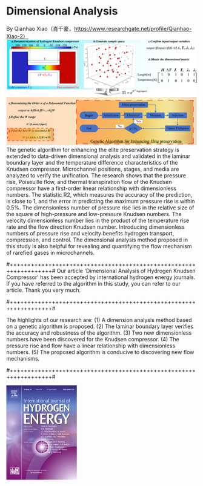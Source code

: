 # Dimensional Analysis
By Qianhao Xiao（肖千豪，https://www.researchgate.net/profile/Qianhao-Xiao-2）
![image](https://github.com/xqb-python/Dimensional-Analysis/blob/main/Main.png)
  The genetic algorithm for enhancing the elite preservation strategy is extended to data-driven dimensional analysis and validated in the laminar boundary layer and the temperature difference characteristics of the Knudsen compressor. Microchannel positions, stages, and media are analyzed to verify the unification. The research shows that the pressure rise, Poiseuille flow, and thermal transpiration flow of the Knudsen compressor have a first-order linear relationship with dimensionless numbers. The statistic R2, which measures the accuracy of the prediction, is close to 1, and the error in predicting the maximum pressure rise is within 0.5%. The dimensionless number of pressure rise lies in the relative size of the square of high-pressure and low-pressure Knudsen numbers. The velocity dimensionless number lies in the product of the temperature rise rate and the flow direction Knudsen number. Introducing dimensionless numbers of pressure rise and velocity benefits hydrogen transport, compression, and control. The dimensional analysis method proposed in this study is also helpful for revealing and quantifying the flow mechanism of rarefied gases in microchannels.
  
#++++++++++++++++++++++++++++++++++++++++++++++++++++++++++++++++++#
Our article 'Dimensional Analysis of Hydrogen Knudsen Compressor' has been accepted by international hydrogen energy journals. If you have referred to the algorithm in this study, you can refer to our article. Thank you very much.

#++++++++++++++++++++++++++++++++++++++++++++++++++++++++++++++++++#

The highlights of our research are:
(1)	A dimension analysis method based on a genetic algorithm is proposed.
(2)	The laminar boundary layer verifies the accuracy and robustness of the algorithm.
(3)	Two new dimensionless numbers have been discovered for the Knudsen compressor.
(4)	The pressure rise and flow have a linear relationship with dimensionless numbers.
(5)	The proposed algorithm is conducive to discovering new flow mechanisms.

#++++++++++++++++++++++++++++++++++++++++++++++++++++++++++++++++++#

![image](https://github.com/xqb-python/Dimensional-Analysis/blob/main/%E5%8F%91%E8%A1%A8%E7%9A%84%E6%9C%9F%E5%88%8A.png)
